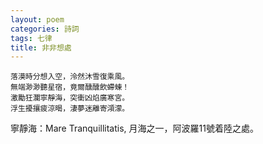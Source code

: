 ```yaml
---
layout: poem
categories: 詩詞
tags: 七律
title: 非非想處
---
```


	落漠時分想入空，泠然沐雪復乘風。
	無端渺渺聽星宿，竟爾醺醺飲螮蝀！
	激勵狂瀾寧靜海，突衝凶焰廣寒宮。
	浮生擾攘疲涼暍，淒夢迷離寄澒濛。

寧靜海：Mare Tranquillitatis, 月海之一，阿波羅11號着陸之處。
